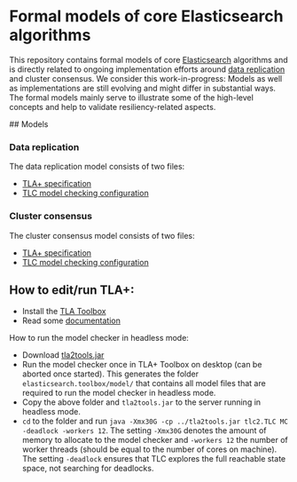 # Formal models of core Elasticsearch algorithms

This repository contains formal models of core [Elasticsearch](https://github.com/elastic/elasticsearch) algorithms and is directly related to ongoing implementation efforts around [data replication](https://github.com/elastic/elasticsearch/issues/10708) and cluster consensus. We consider this work-in-progress: Models as well as implementations are still evolving and might differ in substantial ways. The formal models mainly serve to illustrate some of the high-level concepts and help to validate resiliency-related aspects.

## Models

### Data replication

The data replication model consists of two files:

- [TLA+ specification](data/replication.tla)
- [TLC model checking configuration](data/replication.toolbox/replication___model.launch)

### Cluster consensus

The cluster consensus model consists of two files:

- [TLA+ specification](cluster/consensus.tla)
- [TLC model checking configuration](cluster/consensus.toolbox/consensus___model.launch)

## How to edit/run TLA+:

- Install the [TLA Toolbox](http://research.microsoft.com/en-us/um/people/lamport/tla/toolbox.html)
- Read some [documentation](http://research.microsoft.com/en-us/um/people/lamport/tla/book.html)

How to run the model checker in headless mode:

- Download [tla2tools.jar](http://research.microsoft.com/en-us/um/people/lamport/tla/tools.html)
- Run the model checker once in TLA+ Toolbox on desktop (can be aborted once started). This generates the folder `elasticsearch.toolbox/model/` that contains all model files that are required to run the model checker in headless mode.
- Copy the above folder and `tla2tools.jar` to the server running in headless mode.
- `cd` to the folder and run `java -Xmx30G -cp ../tla2tools.jar tlc2.TLC MC -deadlock -workers 12`. The setting `-Xmx30G` denotes the amount of memory to allocate to the model checker and `-workers 12` the number of worker threads (should be equal to the number of cores on machine). The setting `-deadlock` ensures that TLC explores the full reachable state space, not searching for deadlocks.
